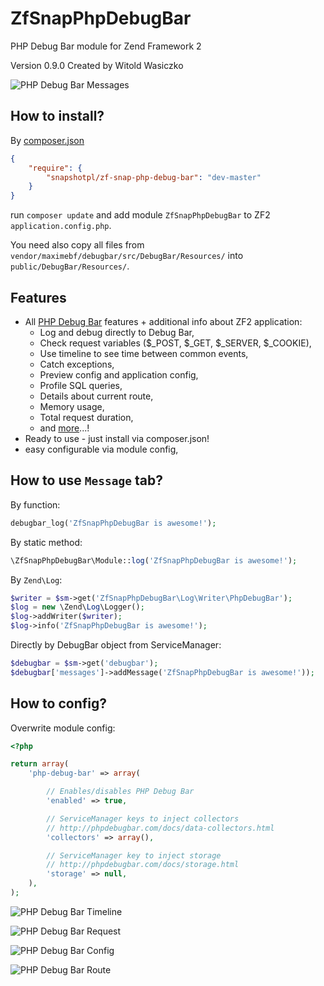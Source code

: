 ZfSnapPhpDebugBar
=================

PHP Debug Bar module for Zend Framework 2

Version 0.9.0 Created by Witold Wasiczko

![PHP Debug Bar Messages](http://www.psd2html.pl/public/ZfSnapPhpDebugBar/ZfSnapPhpDebugBar1.png)

How to install?
---------------
By [composer.json](https://getcomposer.org/)
```json
{
    "require": {
        "snapshotpl/zf-snap-php-debug-bar": "dev-master"
    }
}
```

run `composer update` and add module `ZfSnapPhpDebugBar` to ZF2 `application.config.php`.

You need also copy all files from `vendor/maximebf/debugbar/src/DebugBar/Resources/` into `public/DebugBar/Resources/`.

Features
--------

* All [PHP Debug Bar](http://phpdebugbar.com/) features + additional info about ZF2 application:
  * Log and debug directly to Debug Bar,
  * Check request variables ($_POST, $_GET, $_SERVER, $_COOKIE),
  * Use timeline to see time between common events,
  * Catch exceptions,
  * Preview config and application config,
  * Profile SQL queries,
  * Details about current route,
  * Memory usage,
  * Total request duration,
  * and [more](http://phpdebugbar.com/)...!
* Ready to use - just install via composer.json!
* easy configurable via module config,

How to use `Message` tab?
-----------------------------

By function:

```php
debugbar_log('ZfSnapPhpDebugBar is awesome!');
```

By static method:

```php
\ZfSnapPhpDebugBar\Module::log('ZfSnapPhpDebugBar is awesome!');
```

By `Zend\Log`:

```php
$writer = $sm->get('ZfSnapPhpDebugBar\Log\Writer\PhpDebugBar');
$log = new \Zend\Log\Logger();
$log->addWriter($writer);
$log->info('ZfSnapPhpDebugBar is awesome!');
```

Directly by DebugBar object from ServiceManager:
```php
$debugbar = $sm->get('debugbar');
$debugbar['messages']->addMessage('ZfSnapPhpDebugBar is awesome!'));
```

How to config?
--------------
Overwrite module config:
```php
<?php

return array(
    'php-debug-bar' => array(

        // Enables/disables PHP Debug Bar
        'enabled' => true,

        // ServiceManager keys to inject collectors
        // http://phpdebugbar.com/docs/data-collectors.html
        'collectors' => array(),

        // ServiceManager key to inject storage
        // http://phpdebugbar.com/docs/storage.html
        'storage' => null,
    ),
);
```

![PHP Debug Bar Timeline](http://www.psd2html.pl/public/ZfSnapPhpDebugBar/ZfSnapPhpDebugBar2.png)

![PHP Debug Bar Request](http://www.psd2html.pl/public/ZfSnapPhpDebugBar/ZfSnapPhpDebugBar3.png)

![PHP Debug Bar Config](http://www.psd2html.pl/public/ZfSnapPhpDebugBar/ZfSnapPhpDebugBar4.png)

![PHP Debug Bar Route](http://www.psd2html.pl/public/ZfSnapPhpDebugBar/ZfSnapPhpDebugBar5.png)
